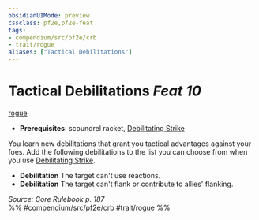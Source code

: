 ```yaml
---
obsidianUIMode: preview
cssclass: pf2e,pf2e-feat
tags:
- compendium/src/pf2e/crb
- trait/rogue
aliases: ["Tactical Debilitations"]
---
```

# Tactical Debilitations  *Feat 10*  
[rogue](/rules/traits/rogue.md)  

- **Prerequisites**: scoundrel racket, [Debilitating Strike](/rules/actions/debilitating-strike.md)

You learn new debilitations that grant you tactical advantages against your foes. Add the following debilitations to the list you can choose from when you use [Debilitating Strike](/rules/actions/debilitating-strike.md).

- **Debilitation** The target can't use reactions.
- **Debilitation** The target can't flank or contribute to allies' flanking.

*Source: Core Rulebook p. 187*  
%% #compendium/src/pf2e/crb #trait/rogue %%